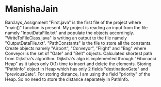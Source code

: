 # ManishaJain
Barclays_Assignment
"First.java" is the first file of the project where "main()" function is present.
My project is reading an input from the file namely "InputDataFile.txt" and populate the objects accordingly.
"WriteToFileClass.java" is writing an output to the file namely "OutputDataFile.txt".
"PathConstants" is the file to store all the constants.
Create objects namely "Airport", "Conveyor", "Flight" and "Bag" where Conveyor is the set of "Gate" and "Belt" objects.
Calculated shortest path from Dijkstra's algorithm.
Dijkstra's algo is implemented through "Fibonacci Heap" as it takes only O(1) time to insert and delete the elements.
Storing "PathInfo" object in Heap which has only 2 fields "destinationGate" and "previousGate".
For storing distance, I am using the field "priority" of the Heap. So no need to store the distance separately in PathInfo. 
